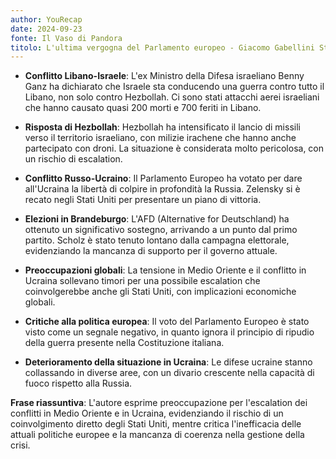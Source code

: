 ```yaml
---
author: YouRecap
date: 2024-09-23
fonte: Il Vaso di Pandora
titolo: L'ultima vergogna del Parlamento europeo - Giacomo Gabellini Stefano Orsi
---
```


- **Conflitto Libano-Israele**: L'ex Ministro della Difesa israeliano Benny Ganz ha dichiarato che Israele sta conducendo una guerra contro tutto il Libano, non solo contro Hezbollah. Ci sono stati attacchi aerei israeliani che hanno causato quasi 200 morti e 700 feriti in Libano.
  
- **Risposta di Hezbollah**: Hezbollah ha intensificato il lancio di missili verso il territorio israeliano, con milizie irachene che hanno anche partecipato con droni. La situazione è considerata molto pericolosa, con un rischio di escalation.

- **Conflitto Russo-Ucraino**: Il Parlamento Europeo ha votato per dare all'Ucraina la libertà di colpire in profondità la Russia. Zelensky si è recato negli Stati Uniti per presentare un piano di vittoria.

- **Elezioni in Brandeburgo**: L'AFD (Alternative for Deutschland) ha ottenuto un significativo sostegno, arrivando a un punto dal primo partito. Scholz è stato tenuto lontano dalla campagna elettorale, evidenziando la mancanza di supporto per il governo attuale.

- **Preoccupazioni globali**: La tensione in Medio Oriente e il conflitto in Ucraina sollevano timori per una possibile escalation che coinvolgerebbe anche gli Stati Uniti, con implicazioni economiche globali.

- **Critiche alla politica europea**: Il voto del Parlamento Europeo è stato visto come un segnale negativo, in quanto ignora il principio di ripudio della guerra presente nella Costituzione italiana.

- **Deterioramento della situazione in Ucraina**: Le difese ucraine stanno collassando in diverse aree, con un divario crescente nella capacità di fuoco rispetto alla Russia.

**Frase riassuntiva**: L'autore esprime preoccupazione per l'escalation dei conflitti in Medio Oriente e in Ucraina, evidenziando il rischio di un coinvolgimento diretto degli Stati Uniti, mentre critica l'inefficacia delle attuali politiche europee e la mancanza di coerenza nella gestione della crisi.
